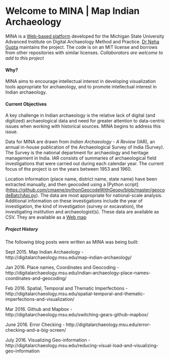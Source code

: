 # Welcome to MINA | Map Indian Archaeology

MINA is a [Web-based platform](http://dngupta.github.io/mina.github.io) developed for the Michigan State University Advanced Institute on Digital Archaeology Method and Practice. [Dr Neha Gupta](http://dngupta.github.io/) maintains the project. The code is on an MIT license and borrows from other repositories with similar licenses.  *Collaborators are welcome to add to this project*

#### Why?
MINA aims to encourage intellectual interest in developing visualization tools appropriate for archaeology, and to promote intellectual interest in Indian archaeology.

#### Current Objectives
A key challenge in Indian archaeology is the relative lack of digital (and digitized) archaeological data and need for greater attention to data-centric issues when working with historical sources. MINA begins to address this issue.

Data for MINA are drawn from *Indian Archaeology - A Review* (IAR), an annual in-house publication of the Archaeological Survey of India (Survey). The Survey is the national department for archaeology and heritage management in India. IAR consists of summaries of archaeological field investigations that were carried out during each calendar year. The current focus of the project is on the years between 1953 and 1960.

Location information (place name, district name, state name) have been extracted manually, and then geocoded using a [Python script] (https://github.com/cmaene/pythonGeocodeWithGeopy/blob/master/geocodeBatchApi.py). The data are most appropriate for national-scale analysis. Additional information on these investigations include the year of investigation, the kind of investigation (survey or  excavation), the investigating institution and archaeologist(s). These data are available as CSV. They are available as a [Web map](http://dngupta.github.io/mina.github.io)

##### Project History
<p>The following blog posts were written as MINA was being built:</p>
<p>Sept 2015. Map Indian Archaeology - http://digitalarchaeology.msu.edu/map-indian-archaeology/</p>
<p>Jan 2016. Place names, Coordinates and Geocoding - http://digitalarchaeology.msu.edu/indian-archaeology-place-names-coordinates-and-geocoding/</p>
<p>Feb 2016. Spatial, Temporal and Thematic Imperfections - http://digitalarchaeology.msu.edu/spatial-temporal-and-thematic-imperfections-and-visualization/</p>
<p>Mar 2016. Github and Mapbox - http://digitalarchaeology.msu.edu/switching-gears-github-mapbox/</p>
<p>June 2016. Error Checking - http://digitalarchaeology.msu.edu/error-checking-and-a-big-screen/</p>
<p>July 2016. Visualizing Geo-information - http://digitalarchaeology.msu.edu/reducing-visual-load-and-visualizing-geo-information</p>
